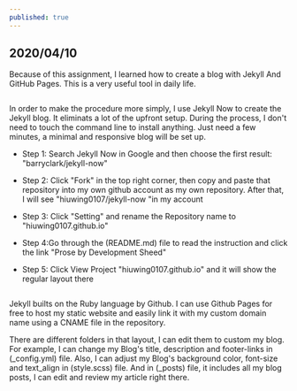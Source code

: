 ```yaml
---
published: true
---
```

## 2020/04/10

Because of this assignment, I learned how to create a blog with Jekyll And GitHub Pages. This is a very useful tool in daily life.

 <img src="https://miro.medium.com/max/1400/1*xhVXlPsI9x1zF4_mK5gFbw.png" alt="">

In order to make the procedure more simply, I use Jekyll Now to create the Jekyll blog. It eliminats a lot of the upfront setup. During the process, I don't need to touch the command line to install anything. Just need a few minutes, a minimal and responsive blog will be set up.

- Step 1: Search Jekyll Now in Google and then choose the first result:   "barryclark/jekyll-now"

- Step 2: Click "Fork" in the top right corner, then copy and paste that repository into my own github account as my own repository. After that, I will see "hiuwing0107/jekyll-now "in my account

- Step 3: Click "Setting" and rename the Repository name to "hiuwing0107.github.io"

- Step 4:Go through the (README.md) file to read the instruction and click the link "Prose by Development Sheed"

- Step 5: Click View Project "hiuwing0107.github.io" and it will show the regular layout there

<img src="https://lh3.googleusercontent.com/yjhI2SpzfaMn-dcZG5wA_D9jzTjlE7PXb1lz6vzPhmpH8LIxR8-aC5l46F_FpdlRy1PoYezztOTdooqWy1fm0-yVCv_VJU3XTd0JHE_ZeVsl3z9btDPSdn8X5DvNjNW4VBYhQnLy__aaWcx9c6OrUPDFI9qKDPo9eVWy8yyb01r4LYV12xtkMTwCKEThAw9pemWDDsHdTmZDZpsBEJEkMrz2o_CfL9Tj52NtNOGanih9xk6y0yIl-KvfZt2egGXEbff1ddgwBKVN92fZCArEdLGziL3aIUFnFZUAjhCgF9WCgBuO7H7ZLeCzGKXNX6eGgDN9yowuLgebc-qi5aAUIbxlWqbpjCJ_mX3QRrgwSs6taRvTv0MP1MW-oxNoIwOx3Pyg5KR-2cKn8R976U9LP9pqKCCcWeWkFj-jQAcPmMdDOAXGPKzKJOzTGUPRUC74AvfwWpzylvOmZjVlaTNtWLNVcTqcA9X2ufN0mAY-uCJwSV5UTT3rldT8HkqTmFt5Z3Jplq8aULMAFqVCFzM2DaUsG3hMFsTXp8qZzJvbqrgm6i33nv12qWm_vfv5uZfflqG-FJ0deKcU2b1YRnARCmMrKUt2WY1Q8sPjBKtLvntcbo_hfoy6THS1oEV380UQv-EysdtAWaV3HbkM4WyDQlgM77rjvOIirRFFhjx5Y4ZqkVjNw7LqoLu_q140=w1796-h1456-no" alt="">


Jekyll builts on the Ruby language by Github. I can use Github Pages for free to host my static website and easily link it with my custom domain name using a CNAME file in the repository.

There are different folders in that layout, I can edit them to custom my blog. For example, I can change my Blog's title, description and footer-links in (_config.yml) file. Also, I can adjust my Blog's background color, font-size and text_align in (style.scss) file. And in (_posts) file, it includes all my blog posts, I can edit and review my article right there.

